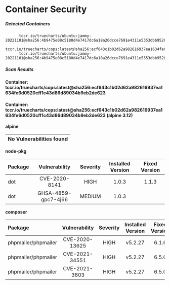 # Container Security

##### Detected Containers

          tccr.io/truecharts/ubuntu:jammy-20221101@sha256:4b9475e08c5180d4e7417dc6a18a26dcce7691e4311e5353dbb952645c5ff43f
          tccr.io/truecharts/cops:latest@sha256:ecf643c1b02d62a982616937ea1634fe6d0520cff1c43d86d89034b9eb2de623
          tccr.io/truecharts/ubuntu:jammy-20221101@sha256:4b9475e08c5180d4e7417dc6a18a26dcce7691e4311e5353dbb952645c5ff43f

##### Scan Results

**Container: tccr.io/truecharts/cops:latest@sha256:ecf643c1b02d62a982616937ea1634fe6d0520cff1c43d86d89034b9eb2de623**

#### Container: tccr.io/truecharts/cops:latest@sha256:ecf643c1b02d62a982616937ea1634fe6d0520cff1c43d86d89034b9eb2de623 (alpine 3.12)
    

**alpine**

      
| No Vulnerabilities found         |
|:---------------------------------|

      

**node-pkg**

      
| Package         |    Vulnerability   |   Severity  |  Installed Version | Fixed Version |
|:----------------|:------------------:|:-----------:|:------------------:|:-------------:|
| dot         |    CVE-2020-8141   |   HIGH  |  1.0.3 | 1.1.3 |
| dot         |    GHSA-4859-gpc7-4j66   |   MEDIUM  |  1.0.3 |  |

**composer**

      
| Package         |    Vulnerability   |   Severity  |  Installed Version | Fixed Version |
|:----------------|:------------------:|:-----------:|:------------------:|:-------------:|
| phpmailer/phpmailer         |    CVE-2020-13625   |   HIGH  |  v5.2.27 | 6.1.6 |
| phpmailer/phpmailer         |    CVE-2021-34551   |   HIGH  |  v5.2.27 | 6.5.0 |
| phpmailer/phpmailer         |    CVE-2021-3603   |   HIGH  |  v5.2.27 | 6.5.0 |

